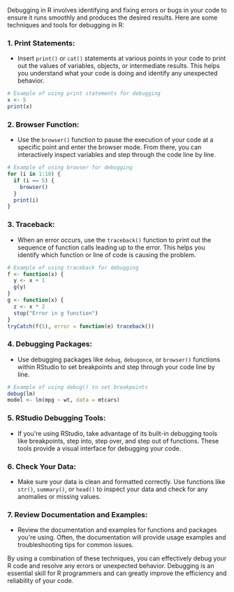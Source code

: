 Debugging in R involves identifying and fixing errors or bugs in your code to ensure it runs smoothly and produces the desired results. Here are some techniques and tools for debugging in R:

### 1. Print Statements:

- Insert `print()` or `cat()` statements at various points in your code to print out the values of variables, objects, or intermediate results. This helps you understand what your code is doing and identify any unexpected behavior.

```R
# Example of using print statements for debugging
x <- 5
print(x)
```

### 2. Browser Function:

- Use the `browser()` function to pause the execution of your code at a specific point and enter the browser mode. From there, you can interactively inspect variables and step through the code line by line.

```R
# Example of using browser for debugging
for (i in 1:10) {
  if (i == 5) {
    browser()
  }
  print(i)
}
```

### 3. Traceback:

- When an error occurs, use the `traceback()` function to print out the sequence of function calls leading up to the error. This helps you identify which function or line of code is causing the problem.

```R
# Example of using traceback for debugging
f <- function(x) {
  y <- x + 1
  g(y)
}
g <- function(x) {
  z <- x * 2
  stop("Error in g function")
}
tryCatch(f(5), error = function(e) traceback())
```

### 4. Debugging Packages:

- Use debugging packages like `debug`, `debugonce`, or `browser()` functions within RStudio to set breakpoints and step through your code line by line.

```R
# Example of using debug() to set breakpoints
debug(lm)
model <- lm(mpg ~ wt, data = mtcars)
```

### 5. RStudio Debugging Tools:

- If you're using RStudio, take advantage of its built-in debugging tools like breakpoints, step into, step over, and step out of functions. These tools provide a visual interface for debugging your code.

### 6. Check Your Data:

- Make sure your data is clean and formatted correctly. Use functions like `str()`, `summary()`, or `head()` to inspect your data and check for any anomalies or missing values.

### 7. Review Documentation and Examples:

- Review the documentation and examples for functions and packages you're using. Often, the documentation will provide usage examples and troubleshooting tips for common issues.

By using a combination of these techniques, you can effectively debug your R code and resolve any errors or unexpected behavior. Debugging is an essential skill for R programmers and can greatly improve the efficiency and reliability of your code.